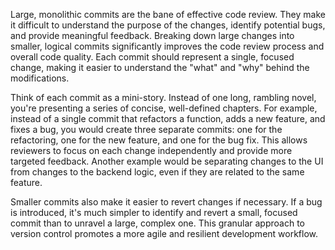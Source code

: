 Large, monolithic commits are the bane of effective code review. They make it difficult to understand the purpose of the changes, identify potential bugs, and provide meaningful feedback. Breaking down large changes into smaller, logical commits significantly improves the code review process and overall code quality. Each commit should represent a single, focused change, making it easier to understand the "what" and "why" behind the modifications.

Think of each commit as a mini-story. Instead of one long, rambling novel, you're presenting a series of concise, well-defined chapters. For example, instead of a single commit that refactors a function, adds a new feature, and fixes a bug, you would create three separate commits: one for the refactoring, one for the new feature, and one for the bug fix. This allows reviewers to focus on each change independently and provide more targeted feedback. Another example would be separating changes to the UI from changes to the backend logic, even if they are related to the same feature.

Smaller commits also make it easier to revert changes if necessary. If a bug is introduced, it's much simpler to identify and revert a small, focused commit than to unravel a large, complex one. This granular approach to version control promotes a more agile and resilient development workflow.